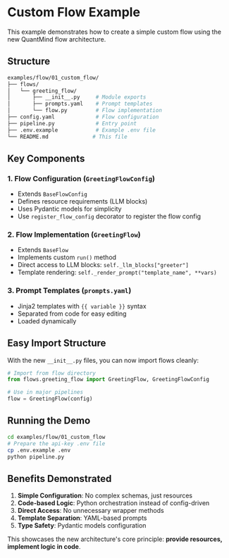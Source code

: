 # Custom Flow Example

This example demonstrates how to create a simple custom flow using the new QuantMind flow architecture.

## Structure

```bash
examples/flow/01_custom_flow/
├── flows/
│   └── greeting_flow/
│       ├── __init__.py     # Module exports
│       ├── prompts.yaml    # Prompt templates
│       └── flow.py         # Flow implementation
├── config.yaml             # Flow configuration
├── pipeline.py             # Entry point
├── .env.example            # Example .env file
└── README.md              # This file
```

## Key Components

### 1. Flow Configuration (`GreetingFlowConfig`)

- Extends `BaseFlowConfig`
- Defines resource requirements (LLM blocks)
- Uses Pydantic models for simplicity
- Use `register_flow_config` decorator to register the flow config

### 2. Flow Implementation (`GreetingFlow`)

- Extends `BaseFlow`
- Implements custom `run()` method
- Direct access to LLM blocks: `self._llm_blocks["greeter"]`
- Template rendering: `self._render_prompt("template_name", **vars)`

### 3. Prompt Templates (`prompts.yaml`)

- Jinja2 templates with `{{ variable }}` syntax
- Separated from code for easy editing
- Loaded dynamically

## Easy Import Structure

With the new `__init__.py` files, you can now import flows cleanly:

```python
# Import from flow directory
from flows.greeting_flow import GreetingFlow, GreetingFlowConfig

# Use in major pipelines
flow = GreetingFlow(config)
```

## Running the Demo

```bash
cd examples/flow/01_custom_flow
# Prepare the api-key .env file
cp .env.example .env
python pipeline.py
```

## Benefits Demonstrated

1. **Simple Configuration**: No complex schemas, just resources
2. **Code-based Logic**: Python orchestration instead of config-driven
3. **Direct Access**: No unnecessary wrapper methods
4. **Template Separation**: YAML-based prompts
5. **Type Safety**: Pydantic models configuration

This showcases the new architecture's core principle: **provide resources, implement logic in code**.
